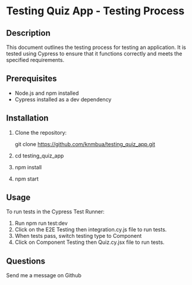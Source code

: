 # Testing Quiz App - Testing Process

## Description

This document outlines the testing process for testing an application.
It is tested using Cypress to ensure that it functions correctly and meets the specified requirements.

## Prerequisites

- Node.js and npm installed
- Cypress installed as a dev dependency

## Installation

1. Clone the repository:
   
   git clone https://github.com/knmbua/testing_quiz_app.git


2. cd testing_quiz_app
3. npm install
4. npm start

## Usage
To run tests in the Cypress Test Runner:
1. Run npm run test:dev
2. Click on the E2E Testing then integration.cy.js file to run tests.
3. When tests pass, switch testing type to Component
4. Click on Component Testing then Quiz.cy.jsx file to run tests.

## Questions
Send me a message on Github



   
